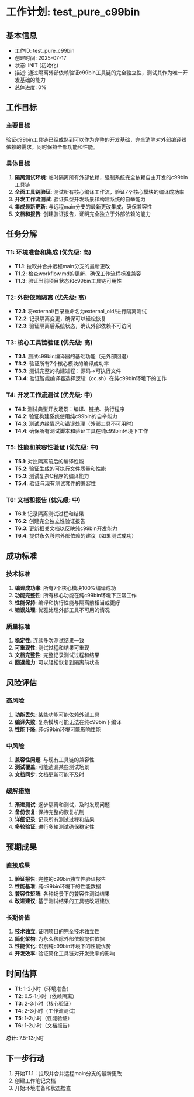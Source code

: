 # 工作计划: test_pure_c99bin

## 基本信息
- 工作ID: test_pure_c99bin
- 创建时间: 2025-07-17
- 状态: INIT (初始化)
- 描述: 通过隔离外部依赖验证c99bin工具链的完全独立性，测试其作为唯一开发基础的能力
- 总体进度: 0%

## 工作目标

### 主要目标
验证c99bin工具链已经成熟到可以作为完整的开发基础，完全消除对外部编译器依赖的需求，同时保持全部功能和性能。

### 具体目标
1. **隔离测试环境**: 临时隔离所有外部依赖，强制系统完全依赖自主开发的c99bin工具链
2. **全面工具链验证**: 测试所有核心编译工作流，验证7个核心模块的编译成功率
3. **开发工作流测试**: 验证典型开发场景和构建系统的自举能力
4. **集成最新更新**: 与远程main分支的最新更改集成，确保兼容性
5. **文档和报告**: 创建验证报告，证明完全独立于外部依赖的能力

## 任务分解

### T1: 环境准备和集成 (优先级: 高)
- **T1.1**: 拉取并合并远程main分支的最新更改
- **T1.2**: 检查workflow.md的更新，确保工作流程标准兼容
- **T1.3**: 验证当前项目状态和c99bin工具链可用性

### T2: 外部依赖隔离 (优先级: 高)
- **T2.1**: 将external/目录重命名为external_old/进行隔离测试
- **T2.2**: 记录隔离变更，确保可以轻松恢复
- **T2.3**: 验证隔离后系统状态，确认外部依赖不可访问

### T3: 核心工具链验证 (优先级: 高)
- **T3.1**: 测试c99bin编译器的基础功能（无外部回退）
- **T3.2**: 验证所有7个核心模块的编译成功率
- **T3.3**: 测试完整的构建过程：源码→可执行文件
- **T3.4**: 验证智能编译器选择逻辑（cc.sh）在纯c99bin环境下的工作

### T4: 开发工作流测试 (优先级: 中)
- **T4.1**: 测试典型开发场景：编译、链接、执行程序
- **T4.2**: 验证构建系统使用纯c99bin的自举能力
- **T4.3**: 测试边缘情况和错误处理（外部工具不可用时）
- **T4.4**: 确保所有测试脚本和验证工具在纯c99bin环境下工作

### T5: 性能和兼容性验证 (优先级: 中)
- **T5.1**: 对比隔离前后的编译性能
- **T5.2**: 验证生成的可执行文件质量和性能
- **T5.3**: 测试复杂C程序的编译能力
- **T5.4**: 验证与现有测试套件的兼容性

### T6: 文档和报告 (优先级: 中)
- **T6.1**: 记录隔离测试过程和结果
- **T6.2**: 创建完全独立性验证报告
- **T6.3**: 更新相关文档以反映纯c99bin开发能力
- **T6.4**: 提供永久移除外部依赖的建议（如果测试成功）

## 成功标准

### 技术标准
1. **编译成功率**: 所有7个核心模块100%编译成功
2. **功能完整性**: 所有核心功能在纯c99bin环境下正常工作
3. **性能保持**: 编译和执行性能与隔离前相当或更好
4. **错误处理**: 优雅处理外部工具不可用的情况

### 质量标准
1. **稳定性**: 连续多次测试结果一致
2. **可重现性**: 测试过程和结果可重现
3. **文档完整性**: 完整记录测试过程和结果
4. **回退能力**: 可以轻松恢复到隔离前状态

## 风险评估

### 高风险
1. **功能丢失**: 某些功能可能依赖外部工具
2. **编译失败**: 复杂模块可能无法在纯c99bin下编译
3. **性能下降**: 纯c99bin环境可能影响性能

### 中风险
1. **兼容性问题**: 与现有工具链的兼容性
2. **测试覆盖**: 可能遗漏某些测试场景
3. **文档同步**: 文档更新可能不及时

### 缓解措施
1. **渐进测试**: 逐步隔离和测试，及时发现问题
2. **备份恢复**: 保持完整的恢复机制
3. **详细记录**: 记录所有测试过程和结果
4. **多轮验证**: 进行多轮测试确保稳定性

## 预期成果

### 直接成果
1. **验证报告**: 完整的c99bin独立性验证报告
2. **性能基准**: 纯c99bin环境下的性能数据
3. **兼容性矩阵**: 各种场景下的兼容性测试结果
4. **改进建议**: 基于测试结果的工具链改进建议

### 长期价值
1. **技术独立**: 证明项目的完全技术独立性
2. **简化架构**: 为永久移除外部依赖提供依据
3. **性能优化**: 识别纯c99bin环境下的性能优势
4. **开发效率**: 验证简化工具链对开发效率的影响

## 时间估算
- **T1**: 1-2小时（环境准备）
- **T2**: 0.5-1小时（依赖隔离）
- **T3**: 2-3小时（核心验证）
- **T4**: 2-3小时（工作流测试）
- **T5**: 1-2小时（性能验证）
- **T6**: 1-2小时（文档报告）

**总计**: 7.5-13小时

## 下一步行动
1. 开始T1.1：拉取并合并远程main分支的最新更改
2. 创建工作笔记文档
3. 开始环境准备和状态检查
